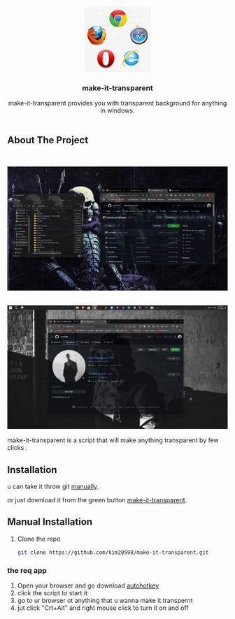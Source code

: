 
<br />
<p align="center">
  <a href="https://github.com/kim20598/make-it-transparent.git">
    <img src="screenshots/make-it-transparent.png" alt="Logo" width="150" height="150">
  </a>  
  
  <h3 align="center">make-it-transparent</h3>

  <p align="center">
    make-it-transparent provides you with transparent background for anything in windows.
    <br/>
    <br/>

## About The Project

<br />

![preview](screenshots/Screenshot.png)
<br/>
<br />

![preview](screenshots/Screenshot1.png)
<br/>

 make-it-transparent is a script that will make anything transparent by few clicks .

## Installation

u can take it throw git [manually](#manual-installation).

or just download it from the green button [make-it-transparent](https://github.com/kim20598/make-it-transparent.git).

## Manual Installation

1. Clone the repo

   ```sh
   git clone https://github.com/kim20598/make-it-transparent.git
   ```

### the req app

1. Open your browser and go download [autohotkey](https://www.autohotkey.com/)
2. click the script to start it
3. go to ur browser ot anything that u wanna make it transpernt
4. jut click "Crt+Alt" and right mouse click to turn it on and off
